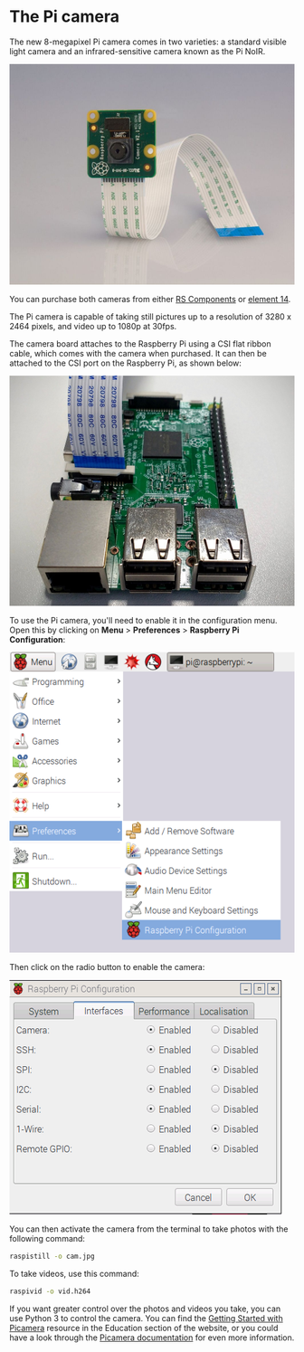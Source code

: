 # The Pi camera

The new 8-megapixel Pi camera comes in two varieties: a standard visible light camera and an infrared-sensitive camera known as the Pi NoIR.

![](images/camera.jpg)

You can purchase both cameras from either [RS Components](http://uk.rs-online.com/web/c/computing-peripherals/embedded-systems/video-modules/?searchTerm=p-semis-l1-p5-0516_uk&searchType=Offers&h=s&sra=oss&redirect-relevancy-data=77633D4E4F4E4526) or [element 14](https://www.element14.com/community/community/raspberry-pi/raspberry-pi-accessories/raspberry-pi-camera-board).

The Pi camera is capable of taking still pictures up to a resolution of 3280 x 2464 pixels, and video up to 1080p at 30fps.

The camera board attaches to the Raspberry Pi using a CSI flat ribbon cable, which comes with the camera when purchased. It can then be attached to the CSI port on the Raspberry Pi, as shown below:

![](images/camera-attached.jpg)

To use the Pi camera, you'll need to enable it in the configuration menu. Open this by clicking on **Menu** > **Preferences** > **Raspberry Pi Configuration**:

![](images/config.png)

Then click on the radio button to enable the camera:

![](images/enabled.png)

You can then activate the camera from the terminal to take photos with the following command:

``` bash
raspistill -o cam.jpg
```

To take videos, use this command:

``` bash
raspivid -o vid.h264
```

If you want greater control over the photos and videos you take, you can use Python 3 to control the camera. You can find the [Getting Started with Picamera](https://www.raspberrypi.org/learning/getting-started-with-picamera/) resource in the Education section of the website, or you could have a look through the [Picamera documentation](http://picamera.readthedocs.io/en/release-1.10/) for even more information.

